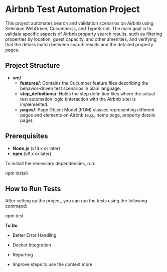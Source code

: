 # Airbnb Test Automation Project

This project automates search and validation scenarios on Airbnb using Selenium WebDriver, Cucumber.js, and TypeScript. The main goal is to validate specific aspects of Airbnb property search results, such as filtering properties by location, guest capacity, and other amenities, and verifying that the details match between search results and the detailed property pages.

## Project Structure

- **src/**
  - **features/**: Contains the Cucumber feature files describing the behavior-driven test scenarios in plain language.
  - **step_definitions/**: Holds the step definition files where the actual test automation logic (interaction with the Airbnb site) is implemented.
  - **pages/**: Page Object Model (POM) classes representing different pages and elements on Airbnb (e.g., home page, property details page).

## Prerequisites

- **Node.js** (v14.x or later)
- **npm** (v6.x or later)

To install the necessary dependencies, run:

npm install

## How to Run Tests

After setting up the project, you can run the tests using the following command:

npm test

**To Do** 

- Better Error Handling

- Docker Integration

- Reporting

- Improve steps to use the context more
